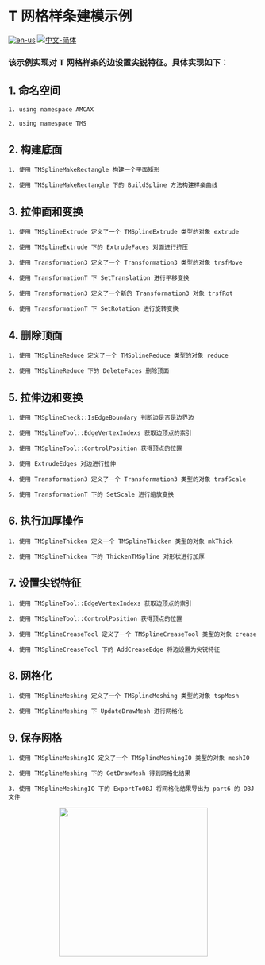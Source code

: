 # T 网格样条建模示例

[![en-us](https://img.shields.io/badge/en-us-yellow.svg)](./README.md) [![中文-简体](https://img.shields.io/badge/%E4%B8%AD%E6%96%87-%E7%AE%80%E4%BD%93-red.svg)](./README.zh_cn.md)

### 该示例实现对 T 网格样条的边设置尖锐特征。具体实现如下：


## 1. 命名空间

	1. using namespace AMCAX
	
	2. using namespace TMS

## 2. 构建底面

	1. 使用 TMSplineMakeRectangle 构建一个平面矩形
	
	2. 使用 TMSplineMakeRectangle 下的 BuildSpline 方法构建样条曲线

## 3. 拉伸面和变换

	1. 使用 TMSplineExtrude 定义了一个 TMSplineExtrude 类型的对象 extrude
	
	2. 使用 TMSplineExtrude 下的 ExtrudeFaces 对面进行挤压
	
	3. 使用 Transformation3 定义了一个 Transformation3 类型的对象 trsfMove
	
	4. 使用 TransformationT 下 SetTranslation 进行平移变换
	
	5. 使用 Transformation3 定义了一个新的 Transformation3 对象 trsfRot
	
	6. 使用 TransformationT 下 SetRotation 进行旋转变换

## 4. 删除顶面

	1. 使用 TMSplineReduce 定义了一个 TMSplineReduce 类型的对象 reduce
	
	2. 使用 TMSplineReduce 下的 DeleteFaces 删除顶面

## 5. 拉伸边和变换

	1. 使用 TMSplineCheck::IsEdgeBoundary 判断边是否是边界边
	
	2. 使用 TMSplineTool::EdgeVertexIndexs 获取边顶点的索引
	
	3. 使用 TMSplineTool::ControlPosition 获得顶点的位置
	
	3. 使用 ExtrudeEdges 对边进行拉伸
	
	4. 使用 Transformation3 定义了一个 Transformation3 类型的对象 trsfScale
	
	5. 使用 TransformationT 下的 SetScale 进行缩放变换

## 6. 执行加厚操作

	1. 使用 TMSplineThicken 定义一个 TMSplineThicken 类型的对象 mkThick
	
	2. 使用 TMSplineThicken 下的 ThickenTMSpline 对形状进行加厚

## 7. 设置尖锐特征

	1. 使用 TMSplineTool::EdgeVertexIndexs 获取边顶点的索引
	
	2. 使用 TMSplineTool::ControlPosition 获得顶点的位置
	
	3. 使用 TMSplineCreaseTool 定义了一个 TMSplineCreaseTool 类型的对象 crease
	
	4. 使用 TMSplineCreaseTool 下的 AddCreaseEdge 将边设置为尖锐特征

## 8. 网格化

	1. 使用 TMSplineMeshing 定义了一个 TMSplineMeshing 类型的对象 tspMesh
	
	2. 使用 TMSplineMeshing 下 UpdateDrawMesh 进行网格化


## 9. 保存网格

	1. 使用 TMSplineMeshingIO 定义了一个 TMSplineMeshingIO 类型的对象 meshIO
	
	2. 使用 TMSplineMeshing 下的 GetDrawMesh 得到网格化结果
	
	3. 使用 TMSplineMeshingIO 下的 ExportToOBJ 将网格化结果导出为 part6 的 OBJ 文件
	
<div align = center><img src="https://s2.loli.net/2024/09/30/KN1Y7jXAxtElCmk.png" width="300" height="300">
